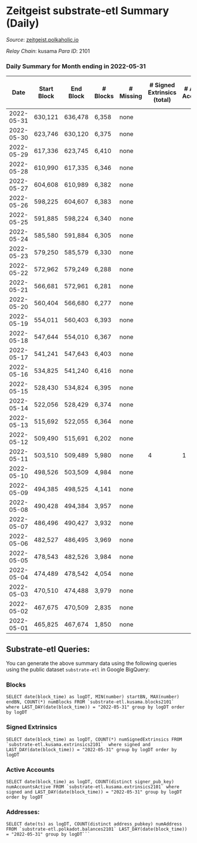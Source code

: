 # Zeitgeist substrate-etl Summary (Daily)

_Source_: [zeitgeist.polkaholic.io](https://zeitgeist.polkaholic.io)

*Relay Chain*: kusama
*Para ID*: 2101



### Daily Summary for Month ending in 2022-05-31


| Date | Start Block | End Block | # Blocks | # Missing | # Signed Extrinsics (total) | # Active Accounts | # Addresses with Balances | # Events | # Transfers | # XCM Transfers In | # XCM Transfers Out |
| ---- | ----------- | --------- | -------- | --------- | --------------------------- | ----------------- | ------------------------- | -------- | ----------- | ------------------ | ------------------- |
| 2022-05-31 | 630,121 | 636,478 | 6,358 | none  |  |  | 6 | 24,154 |   |   |   |
| 2022-05-30 | 623,746 | 630,120 | 6,375 | none  |  |  | 6 | 24,221 |   |   |   |
| 2022-05-29 | 617,336 | 623,745 | 6,410 | none  |  |  | 6 | 24,354 |   |   |   |
| 2022-05-28 | 610,990 | 617,335 | 6,346 | none  |  |  | 6 | 24,112 |   |   |   |
| 2022-05-27 | 604,608 | 610,989 | 6,382 | none  |  |  | 6 | 24,250 |   |   |   |
| 2022-05-26 | 598,225 | 604,607 | 6,383 | none  |  |  | 6 | 24,253 |   |   |   |
| 2022-05-25 | 591,885 | 598,224 | 6,340 | none  |  |  | 6 | 24,088 |   |   |   |
| 2022-05-24 | 585,580 | 591,884 | 6,305 | none  |  |  | 6 | 23,959 |   |   |   |
| 2022-05-23 | 579,250 | 585,579 | 6,330 | none  |  |  | 6 | 24,054 |   |   |   |
| 2022-05-22 | 572,962 | 579,249 | 6,288 | none  |  |  | 6 | 23,886 |   |   |   |
| 2022-05-21 | 566,681 | 572,961 | 6,281 | none  |  |  | 6 | 23,867 |   |   |   |
| 2022-05-20 | 560,404 | 566,680 | 6,277 | none  |  |  | 6 | 23,845 |   |   |   |
| 2022-05-19 | 554,011 | 560,403 | 6,393 | none  |  |  | 6 | 24,291 |   |   |   |
| 2022-05-18 | 547,644 | 554,010 | 6,367 | none  |  |  | 6 | 24,191 |   |   |   |
| 2022-05-17 | 541,241 | 547,643 | 6,403 | none  |  |  | 6 | 24,327 |   |   |   |
| 2022-05-16 | 534,825 | 541,240 | 6,416 | none  |  |  | 6 | 24,378 |   |   |   |
| 2022-05-15 | 528,430 | 534,824 | 6,395 | none  |  |  | 6 | 24,301 |   |   |   |
| 2022-05-14 | 522,056 | 528,429 | 6,374 | none  |  |  | 6 | 24,208 |   |   |   |
| 2022-05-13 | 515,692 | 522,055 | 6,364 | none  |  |  | 6 | 24,181 |   |   |   |
| 2022-05-12 | 509,490 | 515,691 | 6,202 | none  |  |  | 6 | 23,572 |   |   |   |
| 2022-05-11 | 503,510 | 509,489 | 5,980 | none  | 4 | 1 | 6 | 22,738 | 1  |   |   |
| 2022-05-10 | 498,526 | 503,509 | 4,984 | none  |  |  | 5 | 18,930 |   |   |   |
| 2022-05-09 | 494,385 | 498,525 | 4,141 | none  |  |  | 5 | 15,629 |   |   |   |
| 2022-05-08 | 490,428 | 494,384 | 3,957 | none  |  |  | 5 | 14,905 |   |   |   |
| 2022-05-07 | 486,496 | 490,427 | 3,932 | none  |  |  | 5 | 14,854 |   |   |   |
| 2022-05-06 | 482,527 | 486,495 | 3,969 | none  |  |  | 5 | 15,013 |   |   |   |
| 2022-05-05 | 478,543 | 482,526 | 3,984 | none  |  |  | 5 | 15,066 |   |   |   |
| 2022-05-04 | 474,489 | 478,542 | 4,054 | none  |  |  | 5 | 16,050 |   |   |   |
| 2022-05-03 | 470,510 | 474,488 | 3,979 | none  |  |  | 5 | 15,751 |   |   |   |
| 2022-05-02 | 467,675 | 470,509 | 2,835 | none  |  |  | 5 | 10,803 |   |   |   |
| 2022-05-01 | 465,825 | 467,674 | 1,850 | none  |  |  | 5 | 6,660 |   |   |   |

## Substrate-etl Queries:
You can generate the above summary data using the following queries using the public dataset `substrate-etl` in Google BigQuery:


### Blocks
```
SELECT date(block_time) as logDT, MIN(number) startBN, MAX(number) endBN, COUNT(*) numBlocks FROM `substrate-etl.kusama.blocks2101`  where LAST_DAY(date(block_time)) = "2022-05-31" group by logDT order by logDT
```


### Signed Extrinsics
```
SELECT date(block_time) as logDT, COUNT(*) numSignedExtrinsics FROM `substrate-etl.kusama.extrinsics2101`  where signed and LAST_DAY(date(block_time)) = "2022-05-31" group by logDT order by logDT
```


### Active Accounts
```
SELECT date(block_time) as logDT, COUNT(distinct signer_pub_key) numAccountsActive FROM `substrate-etl.kusama.extrinsics2101` where signed and LAST_DAY(date(block_time)) = "2022-05-31" group by logDT order by logDT
```


### Addresses:
```
SELECT date(ts) as logDT, COUNT(distinct address_pubkey) numAddress FROM `substrate-etl.polkadot.balances2101` LAST_DAY(date(block_time)) = "2022-05-31" group by logDT```

